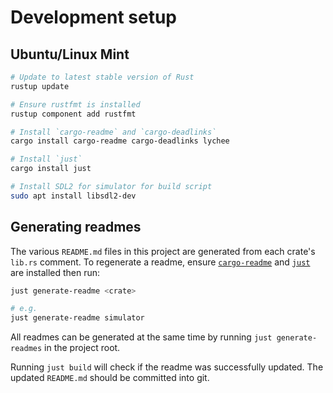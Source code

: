 # Development setup

## Ubuntu/Linux Mint

```bash
# Update to latest stable version of Rust
rustup update

# Ensure rustfmt is installed
rustup component add rustfmt

# Install `cargo-readme` and `cargo-deadlinks`
cargo install cargo-readme cargo-deadlinks lychee

# Install `just`
cargo install just

# Install SDL2 for simulator for build script
sudo apt install libsdl2-dev

```

## Generating readmes

The various `README.md` files in this project are generated from each crate's `lib.rs` comment. To
regenerate a readme, ensure [`cargo-readme`](https://crates.io/crates/cargo-readme) and
[`just`](https://github.com/casey/just) are installed then run:

```bash
just generate-readme <crate>

# e.g.
just generate-readme simulator
```

All readmes can be generated at the same time by running `just generate-readmes` in the project
root.

Running `just build` will check if the readme was successfully updated. The updated `README.md`
should be committed into git.
